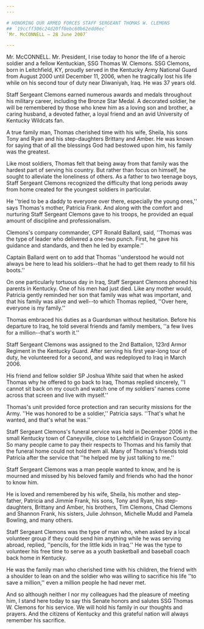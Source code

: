 ```yaml
---
---

# HONORING OUR ARMED FORCES STAFF SERGEANT THOMAS W. CLEMONS
## `19ccff306c24d20ff0ebc60b62edd6ec`
`Mr. McCONNELL — 28 June 2007`

---
```



Mr. McCONNELL. Mr. President, I rise today to honor the life of a 
heroic soldier and a fellow Kentuckian, SSG Thomas W. Clemons. SSG 
Clemons, born in Leitchfield, KY, proudly served in the Kentucky Army 
National Guard from August 2000 until December 11, 2006, when he 
tragically lost his life while on his second tour of duty near 
Diwaniyah, Iraq. He was 37 years old.

Staff Sergeant Clemons earned numerous awards and medals throughout 
his military career, including the Bronze Star Medal. A decorated 
soldier, he will be remembered by those who knew him as a loving son 
and brother, a caring husband, a devoted father, a loyal friend and an 
avid University of Kentucky Wildcats fan.

A true family man, Thomas cherished time with his wife, Sheila, his 
sons Tony and Ryan and his step-daughters Brittany and Amber. He was 
known for saying that of all the blessings God had bestowed upon him, 
his family was the greatest.

Like most soldiers, Thomas felt that being away from that family was 
the hardest part of serving his country. But rather than focus on 
himself, he sought to alleviate the loneliness of others. As a father 
to two teenage boys, Staff Sergeant Clemons recognized the difficulty 
that long periods away from home created for the youngest soldiers in 
particular.

He ''tried to be a daddy to everyone over there, especially the young 
ones,'' says Thomas's mother, Patricia Frank. And along with the 
comfort and nurturing Staff Sergeant Clemons gave to his troops, he 
provided an equal amount of discipline and professionalism.

Clemons's company commander, CPT Ronald Ballard, said, ''Thomas was 
the type of leader who delivered a one-two punch. First, he gave his 
guidance and standards, and then he led by example.''

Captain Ballard went on to add that Thomas ''understood he would not 
always be here to lead his soldiers--that he had to get them ready to 
fill his boots.''

On one particularly tortuous day in Iraq, Staff Sergeant Clemons 
phoned his parents in Kentucky. One of his men had just died. Like any 
mother would, Patricia gently reminded her son that family was what was 
important, and that his family was alive and well--to which Thomas 
replied, ''Over here, everyone is my family.''

Thomas embraced his duties as a Guardsman without hesitation. Before 
his departure to Iraq, he told several friends and family members, ''a 
few lives for a million--that's worth it.''

Staff Sergeant Clemons was assigned to the 2nd Battalion, 123rd Armor 
Regiment in the Kentucky Guard. After serving his first year-long tour 
of duty, he volunteered for a second, and was redeployed to Iraq in 
March 2006.

His friend and fellow soldier SP Joshua White said that when he asked 
Thomas why he offered to go back to Iraq, Thomas replied sincerely, ''I 
cannot sit back on my couch and watch one of my soldiers' names come 
across that screen and live with myself.''

Thomas's unit provided force protection and ran security missions for 
the Army. ''He was honored to be a soldier,'' Patricia says. ''That's 
what he wanted, and that's what he was.''

Staff Sergeant Clemons's funeral service was held in December 2006 in 
the small Kentucky town of Caneyville, close to Leitchfield in Grayson 
County. So many people came to pay their respects to Thomas and his 
family that the funeral home could not hold them all. Many of Thomas's 
friends told Patricia after the service that ''he helped me by just 
talking to me.''

Staff Sergeant Clemons was a man people wanted to know, and he is 
mourned and missed by his beloved family and friends who had the honor 
to know him.

He is loved and remembered by his wife, Sheila, his mother and step-
father, Patricia and Jimmie Frank, his sons, Tony and Ryan, his step-
daughters, Brittany and Amber, his brothers, Tim Clemons, Chad Clemons 
and Shannon Frank, his sisters, Julie Johnson, Michelle Mudd and Pamela 
Bowling, and many others.

Staff Sergeant Clemons was the type of man who, when asked by a local 
volunteer group if they could send him anything while he was serving 
abroad, replied, ''pencils, for the little kids in Iraq.'' He was the 
type to volunteer his free time to serve as a youth basketball and 
baseball coach back home in Kentucky.

He was the family man who cherished time with his children, the 
friend with a shoulder to lean on and the soldier who was willing to 
sacrifice his life ''to save a million,'' even a million people he had 
never met.

And so although neither I nor my colleagues had the pleasure of 
meeting him, I stand here today to say this Senate honors and salutes 
SSG Thomas W. Clemons for his service. We will hold his family in our 
thoughts and prayers. And the citizens of Kentucky and this grateful 
nation will always remember his sacrifice.
